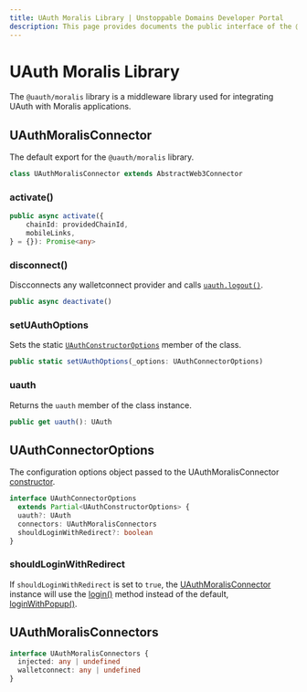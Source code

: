 ```yaml
---
title: UAuth Moralis Library | Unstoppable Domains Developer Portal
description: This page provides documents the public interface of the @uauth/moralis middleware library.
---
```


# UAuth Moralis Library

The `@uauth/moralis` library is a middleware library used for integrating UAuth with Moralis applications.

## UAuthMoralisConnector

The default export for the `@uauth/moralis` library.

```typescript
class UAuthMoralisConnector extends AbstractWeb3Connector
```

### activate()

```typescript
public async activate({
    chainId: providedChainId,
    mobileLinks,
} = {}): Promise<any>
```

### disconnect()

Discconnects any walletconnect provider and calls [`uauth.logout()`](/login-with-unstoppable/libraries/uauth-js.md#logout).

```typescript
public async deactivate()
```

### setUAuthOptions

Sets the static [`UAuthConstructorOptions`](#uauthconnectoroptions) member of the class.

```typescript
public static setUAuthOptions(_options: UAuthConnectorOptions)
```

### uauth

Returns the `uauth` member of the class instance.

```typescript
public get uauth(): UAuth
```

## UAuthConnectorOptions

The configuration options object passed to the UAuthMoralisConnector [constructor](#constructor).

```typescript
interface UAuthConnectorOptions
  extends Partial<UAuthConstructorOptions> {
  uauth?: UAuth
  connectors: UAuthMoralisConnectors
  shouldLoginWithRedirect?: boolean
}
```

### shouldLoginWithRedirect

If `shouldLoginWithRedirect` is set to `true`, the [UAuthMoralisConnector](#uauthmoralisconnector) instance will use the [login()](/login-with-unstoppable/libraries/uauth-js.md#login) method instead of the default, [loginWithPopup()](/login-with-unstoppable/libraries/uauth-js.md#loginwithpopup).

## UAuthMoralisConnectors

```typescript
interface UAuthMoralisConnectors {
  injected: any | undefined
  walletconnect: any | undefined
}
```